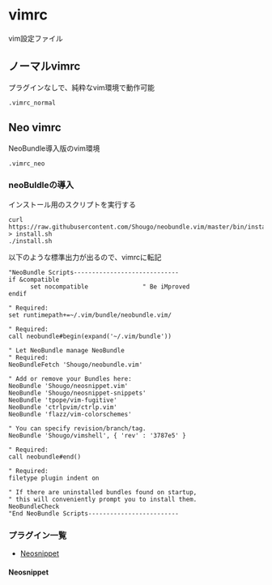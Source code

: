 # vimrc
vim設定ファイル

## ノーマルvimrc

プラグインなしで、純粋なvim環境で動作可能

```
.vimrc_normal
```

## Neo vimrc

NeoBundle導入版のvim環境

```
.vimrc_neo
```

### neoBuldleの導入

インストール用のスクリプトを実行する

```
curl https://raw.githubusercontent.com/Shougo/neobundle.vim/master/bin/install.sh > install.sh
./install.sh
```

以下のような標準出力が出るので、vimrcに転記

```Vim
"NeoBundle Scripts-----------------------------
if &compatible
      set nocompatible               " Be iMproved
endif

" Required:
set runtimepath+=~/.vim/bundle/neobundle.vim/

" Required:
call neobundle#begin(expand('~/.vim/bundle'))

" Let NeoBundle manage NeoBundle
" Required:
NeoBundleFetch 'Shougo/neobundle.vim'

" Add or remove your Bundles here:
NeoBundle 'Shougo/neosnippet.vim'
NeoBundle 'Shougo/neosnippet-snippets'
NeoBundle 'tpope/vim-fugitive'
NeoBundle 'ctrlpvim/ctrlp.vim'
NeoBundle 'flazz/vim-colorschemes'

" You can specify revision/branch/tag.
NeoBundle 'Shougo/vimshell', { 'rev' : '3787e5' }

" Required:
call neobundle#end()

" Required:
filetype plugin indent on

" If there are uninstalled bundles found on startup,
" this will conveniently prompt you to install them.
NeoBundleCheck
"End NeoBundle Scripts-------------------------
```

### プラグイン一覧

* [Neosnippet](https://github.com/Shougo/neosnippet.vim)

#### Neosnippet


